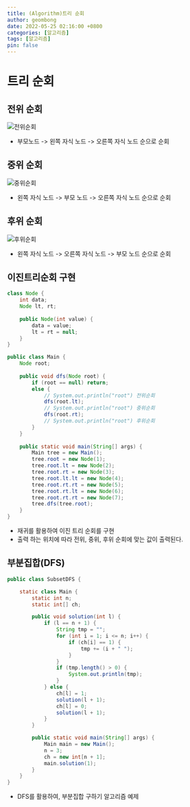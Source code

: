 ```yaml
---
title: (Algorithm)트리 순회
author: geombong
date: 2022-05-25 02:16:00 +0800
categories: [알고리즘]
tags: [알고리즘]
pin: false
---
```


# 트리 순회

## 전위 순회

![전위순회](https://user-images.githubusercontent.com/78953393/168762343-99716d86-3d01-4ab7-9fb9-f2ed556b46de.png)

- 부모노드 -> 왼쪽 자식 노드 -> 오른쪽 자식 노드 순으로 순회

## 중위 순회

![중위순회](https://user-images.githubusercontent.com/78953393/168762356-886a50d3-2788-4eac-89a7-56317e772b51.png)

- 왼쪽 자식 노드 -> 부모 노드 -> 오른쪽 자식 노드 순으로 순회

## 후위 순회

![후위순회](https://user-images.githubusercontent.com/78953393/168762362-c7eea6e4-0611-4961-9638-d39dab0a0a79.png)

- 왼쪽 자식 노드 -> 오른쪽 자식 노드 -> 부모 노드 순으로 순회

## 이진트리순회 구현

```java
class Node {
    int data;
    Node lt, rt;
    
    public Node(int value) {
        data = value;
        lt = rt = null;
    }
}

public class Main {
    Node root;
    
    public void dfs(Node root) {
        if (root == null) return;
        else {
            // System.out.println("root") 전위순회
            dfs(root.lt);
            // System.out.println("root") 중위순회
            dfs(root.rt);
            // System.out.println("root") 후위순회
        }
    }
    
    public static void main(String[] args) {
        Main tree = new Main();
        tree.root = new Node(1);
		tree.root.lt = new Node(2);
        tree.root.rt = new Node(3);
        tree.root.lt.lt = new Node(4);
        tree.root.rt.rt = new Node(5);
        tree.root.rt.lt = new Node(6);
        tree.root.rt.rt = new Node(7);
        tree.dfs(tree.root);
    }
}
```

- 재귀를 활용하여 이진 트리 순회를 구현
- 출력 하는 위치에 따라 전위, 중위, 후위 순회에 맞는 값이 출력된다.

## 부분집합(DFS)

```java
public class SubsetDFS {

    static class Main {
        static int n;
        static int[] ch;

        public void solution(int l) {
            if (l == n + 1) {
                String tmp = "";
                for (int i = 1; i <= n; i++) {
                    if (ch[i] == 1) {
                        tmp += (i + " ");
                    }
                }
                if (tmp.length() > 0) {
                    System.out.println(tmp);
                }
            } else {
                ch[l] = 1;
                solution(l + 1);
                ch[l] = 0;
                solution(l + 1);
            }
        }

        public static void main(String[] args) {
            Main main = new Main();
            n = 3;
            ch = new int[n + 1];
            main.solution(1);
        }
    }
}

```

- DFS를 활용하여, 부분집합 구하기 알고리즘 예제